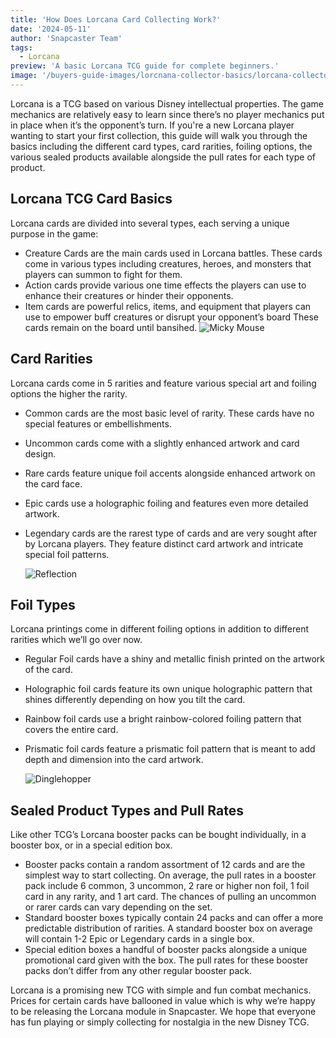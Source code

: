 ```yaml
---
title: 'How Does Lorcana Card Collecting Work?'
date: '2024-05-11'
author: 'Snapcaster Team'
tags:
  - Lorcana
preview: 'A basic Lorcana TCG guide for complete beginners.'
image: '/buyers-guide-images/lorcnana-collector-basics/lorcana-collector-banner.jpg'
---
```


Lorcana is a TCG based on various Disney intellectual properties. The game mechanics are relatively easy to learn since there’s no player mechanics put in place when it’s the opponent’s turn. If you're a new Lorcana player wanting to start your first collection, this guide will walk you through the basics including the different card types, card rarities, foiling options, the various sealed products available alongside the pull rates for each type of product.

## Lorcana TCG Card Basics

Lorcana cards are divided into several types, each serving a unique purpose in the game:

- Creature Cards are the main cards used in Lorcana battles. These cards come in various types including creatures, heroes, and monsters that players can summon to fight for them.
- Action cards provide various one time effects the players can use to enhance their creatures or hinder their opponents.
- Item cards are powerful relics, items, and equipment that players can use to empower buff creatures or disrupt your opponent’s board These cards remain on the board until bansihed.
  ![Micky Mouse](/buyers-guide-images/lorcnana-collector-basics/micky-mouse.jpg)

## Card Rarities

Lorcana cards come in 5 rarities and feature various special art and foiling options the higher the rarity.

- Common cards are the most basic level of rarity. These cards have no special features or embellishments.
- Uncommon cards come with a slightly enhanced artwork and card design.
- Rare cards feature unique foil accents alongside enhanced artwork on the card face.
- Epic cards use a holographic foiling and features even more detailed artwork.
- Legendary cards are the rarest type of cards and are very sought after by Lorcana players. They feature distinct card artwork and intricate special foil patterns.

  ![Reflection](/buyers-guide-images/lorcnana-collector-basics/reflection.jpg)

## Foil Types

Lorcana printings come in different foiling options in addition to different rarities which we’ll go over now.

- Regular Foil cards have a shiny and metallic finish printed on the artwork of the card.
- Holographic foil cards feature its own unique holographic pattern that shines differently depending on how you tilt the card.
- Rainbow foil cards use a bright rainbow-colored foiling pattern that covers the entire card.
- Prismatic foil cards feature a prismatic foil pattern that is meant to add depth and dimension into the card artwork.

  ![Dinglehopper](/buyers-guide-images/lorcnana-collector-basics/dinglehopper.jpg)

## Sealed Product Types and Pull Rates

Like other TCG’s Lorcana booster packs can be bought individually, in a booster box, or in a special edition box.

- Booster packs contain a random assortment of 12 cards and are the simplest way to start collecting. On average, the pull rates in a booster pack include 6 common, 3 uncommon, 2 rare or higher non foil, 1 foil card in any rarity, and 1 art card. The chances of pulling an uncommon or rarer cards can vary depending on the set.
- Standard booster boxes typically contain 24 packs and can offer a more predictable distribution of rarities. A standard booster box on average will contain 1-2 Epic or Legendary cards in a single box.
- Special edition boxes a handful of booster packs alongside a unique promotional card given with the box. The pull rates for these booster packs don’t differ from any other regular booster pack.

Lorcana is a promising new TCG with simple and fun combat mechanics. Prices for certain cards have ballooned in value which is why we’re happy to be releasing the Lorcana module in Snapcaster. We hope that everyone has fun playing or simply collecting for nostalgia in the new Disney TCG.
